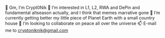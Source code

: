 👋 Gm, I’m Crypt0Nik
👀 I’m interested in L1, L2, RWA and DePin and fundamental altseason actually, and I think that memes marrative gone 
🌱 I’m currently getting better my little piece of Planet Earth with a small country house 
💞️ I’m looking to collaborate on peace all over the universe
📫 E-mail me to cryptoniknik@gmail.com
